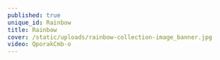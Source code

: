 ```yaml
---
published: true
unique_id: Rainbow
title: Rainbow
cover: /static/uploads/rainbow-collection-image_banner.jpg
video: QporakCmb-o
---
```


